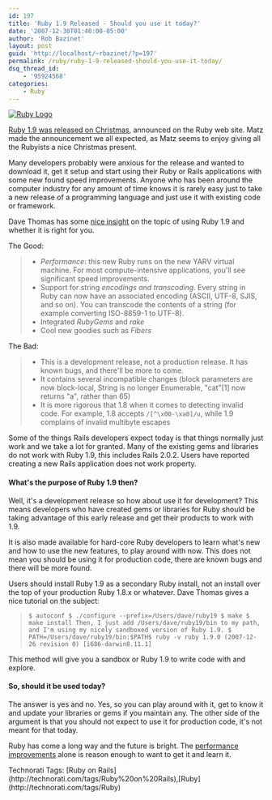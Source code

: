 ```yaml
---
id: 197
title: 'Ruby 1.9 Released - Should you use it today?'
date: '2007-12-30T01:40:00-05:00'
author: 'Rob Bazinet'
layout: post
guid: 'http://localhost/~rbazinet/?p=197'
permalink: /ruby/ruby-1-9-released-should-you-use-it-today/
dsq_thread_id:
    - '95924568'
categories:
    - Ruby
---
```


[![Ruby Logo](http://rbazinet.files.wordpress.com/2007/12/ruby-logo.jpg)](http://rbazinet.files.wordpress.com/2007/12/ruby-logo.jpg "Ruby Logo")

[Ruby 1.9 was released on Christmas](http://www.ruby-lang.org/en/news/2007/12/25/ruby-1-9-0-released/), announced on the Ruby web site. Matz made the announcement we all expected, as Matz seems to enjoy giving all the Rubyists a nice Christmas present.

Many developers probably were anxious for the release and wanted to download it, get it setup and start using their Ruby or Rails applications with some new found speed improvements. Anyone who has been around the computer industry for any amount of time knows it is rarely easy just to take a new release of a programming language and just use it with existing code or framework.

Dave Thomas has some [nice insight](http://pragdave.blogs.pragprog.com/pragdave/2007/12/ruby-19right-fo.html) on the topic of using Ruby 1.9 and whether it is right for you.

The Good:

> - *Performance*: this new Ruby runs on the new YARV virtual machine. For most compute-intensive applications, you'll see significant speed improvements.
> - Support for string *encodings and transcoding*. Every string in Ruby can now have an associated encoding (ASCII, UTF-8, SJIS, and so on). You can transcode the contents of a string (for example converting ISO-8859-1 to UTF-8).
> - Integrated *RubyGems* and *rake*
> - Cool new goodies such as *Fibers*

The Bad:

> - This is a development release, not a production release. It has known bugs, and there'll be more to come.
> - It contains several incompatible changes (block parameters are now block-local, String is no longer Enumerable, "cat"\[1\] now returns "a", rather than 65)
> - It is more rigorous that 1.8 when it comes to detecting invalid code. For example, 1.8 accepts `/[^\x00-\xa0]/u`, while 1.9 complains of invalid multibyte escapes

Some of the things Rails developers expect today is that things normally just work and we take a lot for granted. Many of the existing gems and libraries do not work with Ruby 1.9, this includes Rails 2.0.2. Users have reported creating a new Rails application does not work property.

#### What's the purpose of Ruby 1.9 then?

Well, it's a development release so how about use it for development? This means developers who have created gems or libraries for Ruby should be taking advantage of this early release and get their products to work with 1.9.

It is also made available for hard-core Ruby developers to learn what's new and how to use the new features, to play around with now. This does not mean you should be using it for production code, there are known bugs and there will be more found.

Users should install Ruby 1.9 as a secondary Ruby install, not an install over the top of your production Ruby 1.8.x or whatever. Dave Thomas gives a nice tutorial on the subject:

> ```
> $ autoconf $ ./configure --prefix=/Users/dave/ruby19 $ make $ make install Then, I just add /Users/dave/ruby19/bin to my path, and I'm using my nicely sandboxed version of Ruby 1.9. $ PATH=/Users/dave/ruby19/bin:$PATH$ ruby -v ruby 1.9.0 (2007-12-26 revision 0) [i686-darwin8.11.1]
> ```

This method will give you a sandbox or Ruby 1.9 to write code with and explore.

#### So, should it be used today?

The answer is yes and no. Yes, so you can play around with it, get to know it and update your libraries or gems if you maintain any. The other side of the argument is that you should not expect to use it for production code, it's not meant for that today.

Ruby has come a long way and the future is bright. The [performance improvements](http://antoniocangiano.com/2007/02/19/ruby-implementations-shootout-ruby-vs-yarv-vs-jruby-vs-gardens-point-ruby-net-vs-rubinius-vs-cardinal/) alone is reason enough to want to get it and learn it.

<div class="wlWriterSmartContent" style="display:inline;margin:0;padding:0;">Technorati Tags: [Ruby on Rails](http://technorati.com/tags/Ruby%20on%20Rails),[Ruby](http://technorati.com/tags/Ruby)</div>